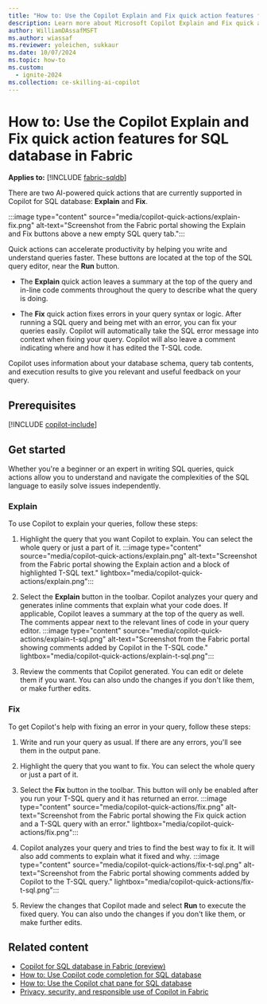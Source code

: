 ```yaml
---
title: "How to: Use the Copilot Explain and Fix quick action features for SQL database"
description: Learn more about Microsoft Copilot Explain and Fix quick action features for SQL database in Fabric, to ask questions specific about your database.
author: WilliamDAssafMSFT
ms.author: wiassaf
ms.reviewer: yoleichen, sukkaur
ms.date: 10/07/2024
ms.topic: how-to
ms.custom:
  - ignite-2024
ms.collection: ce-skilling-ai-copilot
---
```

# How to: Use the Copilot Explain and Fix quick action features for SQL database in Fabric

**Applies to:** [!INCLUDE [fabric-sqldb](../includes/applies-to-version/fabric-sqldb.md)]

There are two AI-powered quick actions that are currently supported in Copilot for SQL database: **Explain** and **Fix**.

:::image type="content" source="media/copilot-quick-actions/explain-fix.png" alt-text="Screenshot from the Fabric portal showing the Explain and Fix buttons above a new empty SQL query tab.":::

Quick actions can accelerate productivity by helping you write and understand queries faster. These buttons are located at the top of the SQL query editor, near the **Run** button.

- The **Explain** quick action leaves a summary at the top of the query and in-line code comments throughout the query to describe what the query is doing.

- The **Fix** quick action fixes errors in your query syntax or logic. After running a SQL query and being met with an error, you can fix your queries easily. Copilot will automatically take the SQL error message into context when fixing your query. Copilot will also leave a comment indicating where and how it has edited the T-SQL code.  

Copilot uses information about your database schema, query tab contents, and execution results to give you relevant and useful feedback on your query.

## Prerequisites

[!INCLUDE [copilot-include](../../includes/copilot-include.md)]

## Get started

Whether you're a beginner or an expert in writing SQL queries, quick actions allow you to understand and navigate the complexities of the SQL language to easily solve issues independently.

### Explain

To use Copilot to explain your queries, follow these steps:

1. Highlight the query that you want Copilot to explain. You can select the whole query or just a part of it.
   :::image type="content" source="media/copilot-quick-actions/explain.png" alt-text="Screenshot from the Fabric portal showing the Explain action and a block of highlighted T-SQL text." lightbox="media/copilot-quick-actions/explain.png":::

1. Select the **Explain** button in the toolbar. Copilot analyzes your query and generates inline comments that explain what your code does. If applicable, Copilot leaves a summary at the top of the query as well. The comments appear next to the relevant lines of code in your query editor.
   :::image type="content" source="media/copilot-quick-actions/explain-t-sql.png" alt-text="Screenshot from the Fabric portal showing comments added by Copilot in the T-SQL code." lightbox="media/copilot-quick-actions/explain-t-sql.png":::

1. Review the comments that Copilot generated. You can edit or delete them if you want. You can also undo the changes if you don't like them, or make further edits.

### Fix

To get Copilot's help with fixing an error in your query, follow these steps:

1. Write and run your query as usual. If there are any errors, you'll see them in the output pane.

1. Highlight the query that you want to fix. You can select the whole query or just a part of it.

1. Select the **Fix** button in the toolbar. This button will only be enabled after you run your T-SQL query and it has returned an error.
   :::image type="content" source="media/copilot-quick-actions/fix.png" alt-text="Screenshot from the Fabric portal showing the Fix quick action and a T-SQL query with an error." lightbox="media/copilot-quick-actions/fix.png":::

1. Copilot analyzes your query and tries to find the best way to fix it. It will also add comments to explain what it fixed and why.
   :::image type="content" source="media/copilot-quick-actions/fix-t-sql.png" alt-text="Screenshot from the Fabric portal showing comments added by Copilot to the T-SQL query." lightbox="media/copilot-quick-actions/fix-t-sql.png":::

1. Review the changes that Copilot made and select **Run** to execute the fixed query. You can also undo the changes if you don't like them, or make further edits.

## Related content

- [Copilot for SQL database in Fabric (preview)](copilot.md)
- [How to: Use Copilot code completion for SQL database](copilot-code-completion.md)
- [How to: Use the Copilot chat pane for SQL database](copilot-chat-pane.md)
- [Privacy, security, and responsible use of Copilot in Fabric](../../fundamentals/copilot-privacy-security.md)
